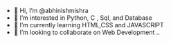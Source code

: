 - 👋 Hi, I’m @abhinishmishra
- 👀 I’m interested in Python, C , Sql, and Database
- 🌱 I’m currently learning HTML,CSS and JAVASCRIPT
- 💞️ I’m looking to collaborate on Web Development ..

<!---
abhinishmishra/abhinishmishra is a ✨ special ✨ repository because its `README.md` (this file) appears on your GitHub profile.
You can click the Preview link to take a look at your changes.
--->
